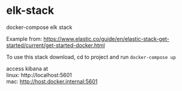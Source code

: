 # elk-stack
docker-compose elk stack  

Example from: https://www.elastic.co/guide/en/elastic-stack-get-started/current/get-started-docker.html  

To use this stack download, cd to project and run `docker-compose up`  

access kibana at  
linux: http://localhost:5601  
mac:   http://host.docker.internal:5601  
